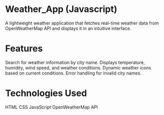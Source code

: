 # Weather_App (Javascript)
A lightweight weather application that fetches real-time weather data from OpenWeatherMap API and displays it in an intuitive interface.

# Features
Search for weather information by city name.
Displays temperature, humidity, wind speed, and weather conditions.
Dynamic weather icons based on current conditions.
Error handling for invalid city names.

# Technologies Used
HTML
CSS
JavaScript
OpenWeatherMap API
